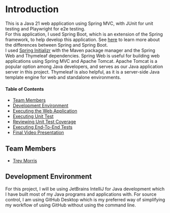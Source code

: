 # Introduction
This is a Java 21 web application using Spring MVC, with JUnit for unit testing and Playwright for e2e testing. 
<br/>
For this application, I used Spring Boot, which is an extension of the Spring framework, to help develop this application. See [here](https://www.baeldung.com/spring-vs-spring-boot) to learn more about the differences between Spring and Spring Boot. 
<br/>
I used [Spring Initializr](https://start.spring.io/) with the Maven package manager and the Spring Web and Thymeleaf dependencies. Spring Web is useful for building web applications using Spring MVC and Apache Tomcat. Apache Tomcat is a popular option among Java developers, and serves as our Java application server in this project. Thymeleaf is also helpful, as it is a server-side Java template engine for web and standalone environments.


#### Table of Contents
- [Team Members](#team-members)
- [Development Environment](#development-environment)
- [Executing the Web Application]()
- [Executing Unit Test]()
- [Reviewing Unit Test Coverage]()
- [Executing End-To-End Tests]()
- [Final Video Presentation]()


## Team Members
- [Trey Morris](https://github.com/TreyBMorris)

## Development Environment
For this project, I will be using JetBrains IntelliJ for Java development which I have built most of my Java programs and applications with. For source control, I am using GitHub Desktop which is my preferred way of simplifying my workflow of using GitHub without using the command line. 

